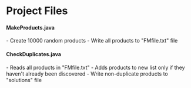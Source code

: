 <h1>Project Files</h1>
<h4>MakeProducts.java</h4>
- Create 10000 random products
- Write all products to "FMfile.txt" file

<h4>CheckDuplicates.java</h4>
- Reads all products in "FMfile.txt"
- Adds products to new list only if they haven't already been discovered
- Write non-duplicate products to "solutions" file
